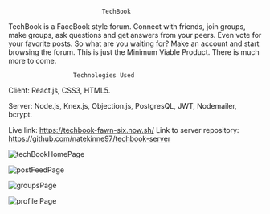                               TechBook

TechBook is a FaceBook style forum. Connect with friends, join groups, make groups, ask questions and get answers from your peers. Even vote for your favorite posts. So what are you waiting for? Make an account and start browsing the forum. This is just the Minimum Viable Product. There is much more to come.

                      Technologies Used
                      
 Client: React.js, CSS3, HTML5.
 
 Server: Node.js, Knex.js, Objection.js, PostgresQL, JWT, Nodemailer, bcrypt.

Live link: https://techbook-fawn-six.now.sh/
Link to server repository:
https://github.com/natekinne97/techbook-server


![techBookHomePage](https://user-images.githubusercontent.com/12354132/70588753-b062e580-1bc5-11ea-9b81-32dcf7496c44.png)




![postFeedPage](https://user-images.githubusercontent.com/12354132/70588768-bbb61100-1bc5-11ea-9847-dcda0d14cc67.png)



![groupsPage](https://user-images.githubusercontent.com/12354132/70588776-c1abf200-1bc5-11ea-987a-bbe65d0e51c8.png)



![profile Page](https://user-images.githubusercontent.com/12354132/70588791-cd97b400-1bc5-11ea-81c5-eec04e5ccd80.png)







